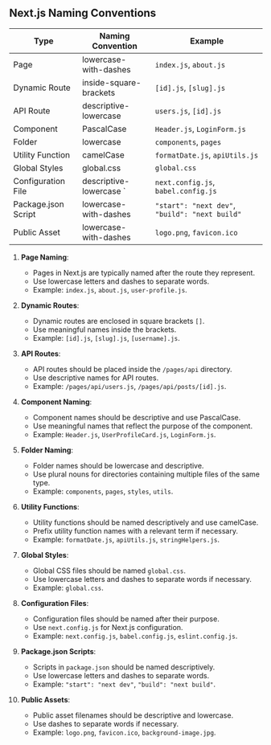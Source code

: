 ## Next.js Naming Conventions



| Type                | Naming Convention            | Example                          |
|---------------------|------------------------------|----------------------------------|
| Page                | lowercase-with-dashes        | `index.js`, `about.js`           |
| Dynamic Route       | inside-square-brackets       | `[id].js`, `[slug].js`           |
| API Route           | descriptive-lowercase        | `users.js`, `[id].js`            |
| Component           | PascalCase                   | `Header.js`, `LoginForm.js`      |
| Folder              | lowercase                    | `components`, `pages`            |
| Utility Function    | camelCase                    | `formatDate.js`, `apiUtils.js`   |
| Global Styles       | global.css                   | `global.css`                     |
| Configuration File  | descriptive-lowercase       `| `next.config.js`, `babel.config.js` |
| Package.json Script | lowercase-with-dashes        | `"start": "next dev"`, `"build": "next build"` |
| Public Asset        | lowercase-with-dashes        | `logo.png`, `favicon.ico`        |

   


1. **Page Naming**:
   - Pages in Next.js are typically named after the route they represent.
   - Use lowercase letters and dashes to separate words.
   - Example: `index.js`, `about.js`, `user-profile.js`.

2. **Dynamic Routes**:
   - Dynamic routes are enclosed in square brackets `[]`.
   - Use meaningful names inside the brackets.
   - Example: `[id].js`, `[slug].js`, `[username].js`.

3. **API Routes**:
   - API routes should be placed inside the `/pages/api` directory.
   - Use descriptive names for API routes.
   - Example: `/pages/api/users.js`, `/pages/api/posts/[id].js`.

4. **Component Naming**:
   - Component names should be descriptive and use PascalCase.
   - Use meaningful names that reflect the purpose of the component.
   - Example: `Header.js`, `UserProfileCard.js`, `LoginForm.js`.

5. **Folder Naming**:
   - Folder names should be lowercase and descriptive.
   - Use plural nouns for directories containing multiple files of the same type.
   - Example: `components`, `pages`, `styles`, `utils`.

6. **Utility Functions**:
   - Utility functions should be named descriptively and use camelCase.
   - Prefix utility function names with a relevant term if necessary.
   - Example: `formatDate.js`, `apiUtils.js`, `stringHelpers.js`.

7. **Global Styles**:
   - Global CSS files should be named `global.css`.
   - Use lowercase letters and dashes to separate words if necessary.
   - Example: `global.css`.

8. **Configuration Files**:
   - Configuration files should be named after their purpose.
   - Use `next.config.js` for Next.js configuration.
   - Example: `next.config.js`, `babel.config.js`, `eslint.config.js`.

9. **Package.json Scripts**:
   - Scripts in `package.json` should be named descriptively.
   - Use lowercase letters and dashes to separate words.
   - Example: `"start": "next dev"`, `"build": "next build"`.

10. **Public Assets**:
    - Public asset filenames should be descriptive and lowercase.
    - Use dashes to separate words if necessary.
    - Example: `logo.png`, `favicon.ico`, `background-image.jpg`.
